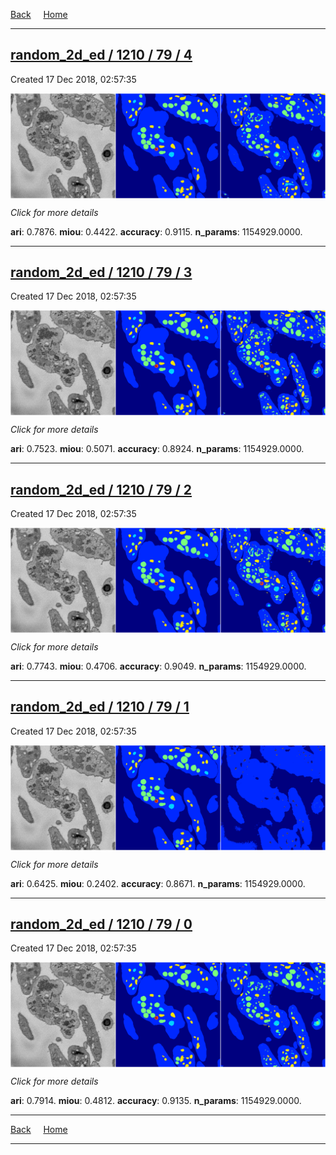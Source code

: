 
[Back](..)&nbsp;&nbsp;&nbsp;&nbsp;&nbsp;[Home](https://leapmanlab.github.io/snapshots)

---

<div class="summary"><a href="4"><h2>random_2d_ed / 1210 / 79 / 4</h2></a><p>Created 17 Dec 2018, 02:57:35
</p><a href="4"><img src="4/media/summary.png" align="center"></a><p>
<i>Click for more details</i>
</p></div>

**ari**: 0.7876. **miou**: 0.4422. **accuracy**: 0.9115. **n_params**: 1154929.0000. 

---

<div class="summary"><a href="3"><h2>random_2d_ed / 1210 / 79 / 3</h2></a><p>Created 17 Dec 2018, 02:57:35
</p><a href="3"><img src="3/media/summary.png" align="center"></a><p>
<i>Click for more details</i>
</p></div>

**ari**: 0.7523. **miou**: 0.5071. **accuracy**: 0.8924. **n_params**: 1154929.0000. 

---

<div class="summary"><a href="2"><h2>random_2d_ed / 1210 / 79 / 2</h2></a><p>Created 17 Dec 2018, 02:57:35
</p><a href="2"><img src="2/media/summary.png" align="center"></a><p>
<i>Click for more details</i>
</p></div>

**ari**: 0.7743. **miou**: 0.4706. **accuracy**: 0.9049. **n_params**: 1154929.0000. 

---

<div class="summary"><a href="1"><h2>random_2d_ed / 1210 / 79 / 1</h2></a><p>Created 17 Dec 2018, 02:57:35
</p><a href="1"><img src="1/media/summary.png" align="center"></a><p>
<i>Click for more details</i>
</p></div>

**ari**: 0.6425. **miou**: 0.2402. **accuracy**: 0.8671. **n_params**: 1154929.0000. 

---

<div class="summary"><a href="0"><h2>random_2d_ed / 1210 / 79 / 0</h2></a><p>Created 17 Dec 2018, 02:57:35
</p><a href="0"><img src="0/media/summary.png" align="center"></a><p>
<i>Click for more details</i>
</p></div>

**ari**: 0.7914. **miou**: 0.4812. **accuracy**: 0.9135. **n_params**: 1154929.0000. 

---

[Back](..)&nbsp;&nbsp;&nbsp;&nbsp;&nbsp;[Home](https://leapmanlab.github.io/snapshots)

---